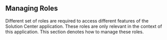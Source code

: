 ## Managing Roles
Different set of roles are required to access different features of the Solution Center application. These roles are only relevant in the context of this application. This section denotes how to manage these roles.
